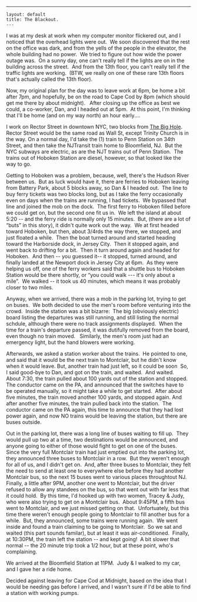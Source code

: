   ---
    layout: default
    title: The Blackout.
    ---
<p>I was at my desk at work when my computer monitor flickered out, and I noticed that the overhead lights were out.  We soon discovered that the rest on the office was dark, and from the yells of the people in the elevator, the whole building had no power.  We tried to figure out how wide the power outage was.  On a sunny day, one can't really tell if the lights are on in the building across the street.  And from the 13th floor, you can't really tell if the traffic lights are working.  (BTW, we really on one of these rare 13th floors that's actually called the 13th floor).</p>
<p>Now, my original plan for the day was to leave work at 6pm, be home a bit after 7pm, and hopefully, be on the road to Cape Cod by 8pm (which should get me there by about midnight).   After closing up the office as best we could, a co-worker, Dan, and I headed out at 5pm.  At this point, I'm thinking that I'll be home (and on my way north) an hour early....</p>
<p>I work on Rector Street in downtown NYC, two blocks from <a href="http://www.renewnyc.com/PhotoArchive/viewingwall.shtml">The Big Hole</a>.  Rector Street would be the same road as Wall St, except Trinity Church is in the way. On a normal day, I'd take the (1) train to Penn Station on 34th Street, and then take the NJTransit train home to Bloomfield, NJ.  But the NYC subways are electric, as are the NJT trains out of Penn Station.  The trains out of Hoboken Station are diesel, however, so that looked like the way to go.  </p>
<p>Getting to Hoboken was a problem, because, well, there's the Hudson River between us.  But as luck would have it, there are ferries to Hoboken leaving from Battery Park, about 5 blocks away, so Dan &amp; I headed out.  The line to buy ferry tickets was two blocks long, but as I take the ferry occasionally even on days when the trains are running, I had tickets.  We bypassed that line and joined the mob on the dock.  The first ferry to Hoboken filled before we could get on, but the second one fit us in.  We left the island at about 5:20 -- and the ferry ride is normally only 15 minutes.  But, (there are a lot of “buts” in this story), it didn't quite work out the way.  We at first headed toward Hoboken, but then, about 3/4rds the way there, we stopped, and just floated a while.  Then the boat turned around and started heading toward the Harborside dock, in Jersey City.  Then it stopped again, and went back to drifting for a bit.  Then it turn around again and headed for Hoboken.  And then -- you guessed it-- it stopped, turned around, and finally landed at the Newport dock in Jersey City at 6pm.  As they were helping us off, one of the ferry workers said that a shuttle bus to Hoboken Station would be there shortly, or “you could walk --- it's only about a mile”.  We walked -- it took us 40 minutes, which means it was probably closer to two miles.  </p>
<p>Anyway, when we arrived, there was a mob in the parking lot, trying to get on buses.  We both decided to use the men's room before venturing into the crowd.  Inside the station was a bit bizarre:  The big (obviously electric) board listing the departures was still running, and still listing the normal schdule, although there were no track assignments displayed.  When the time for a train's departure passed, it was dutifully removed from the board, even though no train moved.   Similarly, the men's room just had an emergency light, but the hand blowers were working.</p>
<p>Afterwards, we asked a station worker about the trains.  He pointed to one, and said that it would be the next train to Montclair, but he didn't know when it would leave. But, another train had just left, so it could be soon  So, I said good-bye to Dan, and got on the train, and waited.  And waited.  About 7:30, the train pulled about 100 yards out of the station and stopped.  The conductor came on the PA, and announced that the switches have to be operated manually, so it might take a while to get started.  After about five minutes, the train moved another 100 yards, and stopped again. And after another five minutes, the train pulled back into the station.  The conductor came on the PA again, this time to announce that they had lost power again, and now NO trains would be leaving the station, but there are buses outside.</p>
<p>Out in the parking lot, there was a long line of buses waiting to fill up.  They would pull up two at a time, two destinations would be announced, and anyone going to either of those would fight to get on one of the buses.  Since the very full Montclair train had just emptied out into the parking lot, they announced three buses to Montclair in a row.  But they weren't enough for all of us, and I didn't get on.  And, after three buses to Montclair, they felt the need to send at least one to everywhere else before they had another Montclair bus, so the next 15 buses went to various places throughtout NJ.  Finally, a little after 9PM, another one went to Montclair, but the driver refused to allow any standees on the bus, so that went out with far less that it could hold.  By this time, I'd hooked up with two women, Tracey &amp; Judy, who were also trying to get on a Montclair bus.  About 9:45PM, a fifth bus went to Montclair, and we just missed getting on that.  Unfortuately, but this time there weren't enough people going to Montclair to fill another bus for a while.  But, they announced, some trains were running again.  We went inside and found a train claiming to be going to Montclair.  So we sat and waited (this part sounds familar), but at least it was air-conditioned.  Finally, at 10:30PM, the train left the station -- and kept going!  A bit slower that normal -- the 20 minute trip took a 1/2 hour, but at these point, who's complaining.  </p>
<p>We arrived at the Bloomfield Station at 11PM.  Judy &amp; I walked to my car, and I gave her a ride home.  </p>
<p>Decided against leaving for Cape Cod at Midnight, based on the idea that I would be needing gas before I arrived, and I wasn't sure if I'd be able to find a station with working pumps.</p>
<p> </p>